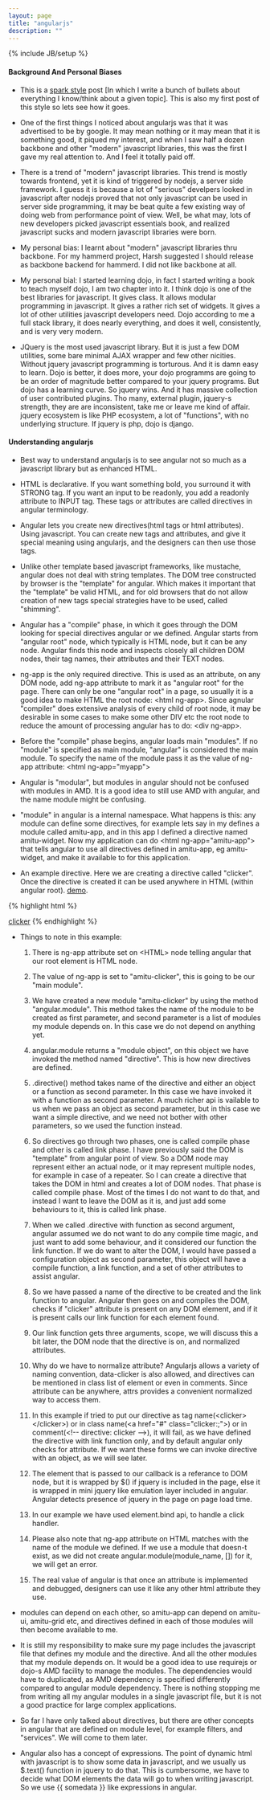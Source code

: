```yaml
---
layout: page
title: "angularjs"
description: ""
---
```

{% include JB/setup %}

#### Background And Personal Biases

* This is a [spark style](/) post \[In which I write a bunch of bullets about
  everything I know/think about a given topic\]. This is also my first post of
  this style so lets see how it goes.

* One of the first things I noticed about angularjs was that it was advertised
  to be by google. It may mean nothing or it may mean that it is something
  good, it piqued my interest, and when I saw half a dozen backbone and other
  "modern" javascript libraries, this was the first I gave my real attention
  to. And I feel it totally paid off.

* There is a trend of "modern" javascript libraries. This trend is mostly
  towards frontend, yet it is kind of triggered by nodejs, a server side
  framework. I guess it is because a lot of "serious" develpers looked in
  javascript after nodejs proved that not only javascript can be used in server
  side programming, it may be beat quite a few existing way of doing web from
  performance point of view. Well, be what may, lots of new developers picked
  javascript essentials book, and realized javascript sucks and modern
  javascript libraries were born.

* My personal bias: I learnt about "modern" javascript libraries thru backbone.
  For my hammerd project, Harsh suggested I should release as backbone backend
  for hammerd. I did not like backbone at all.

* My personal bial: I started learning dojo, in fact I started writing a book
  to teach myself dojo, I am two chapter into it. I think dojo is one of the
  best libraries for javascript. It gives class. It allows modular programming
  in javascript. It gives a rather rich set of widgets. It gives a lot of other
  utilities javascript developers need. Dojo according to me a full stack
  library, it does nearly everything, and does it well, consistently, and is
  very very modern.

* JQuery is the most used javascript library. But it is just a few DOM
  utilities, some bare minimal AJAX wrapper and few other nicities. Without
  jquery javascript programming is torturous. And it is damn easy to learn.
  Dojo is better, it does more, your dojo programms are going to be an order of
  magnitude better compared to your jquery programs. But dojo has a learning
  curve. So jquery wins. And it has massive collection of user contributed
  plugins. Tho many, external plugin, jquery-s strength, they are are
  inconsistent, take me or leave me kind of affair. jquery ecosystem is like
  PHP ecosystem, a lot of "functions", with no underlying structure. If jquery
  is php, dojo is django.

#### Understanding angularjs

* Best way to understand angularjs is to see angular not so much as a
  javascript library but as enhanced HTML.

* HTML is declarative. If you want something bold, you surround it with STRONG
  tag. If you want an input to be readonly, you add a readonly attribute to
  INPUT tag. These tags or attributes are called directives in angular
  terminology.

* Angular lets you create new directives(html tags or html attributes). Using
  javascript. You can create new tags and attributes, and give it special
  meaning using angularjs, and the designers can then use those tags.

* Unlike other template based javascript frameworks, like mustache, angular
  does not deal with string templates. The DOM tree constructed by browser is
  the "template" for angular. Which makes it important that the "template" be
  valid HTML, and for old browsers that do not allow creation of new tags
  special strategies have to be used, called "shimming".

* Angular has a "compile" phase, in which it goes through the DOM looking for
  special directives angular or we defined. Angular starts from "angular root"
  node, which typically is HTML node, but it can be any node. Angular finds
  this node and inspects closely all children DOM nodes, their tag names, their
  attributes and their TEXT nodes.

* ng-app is the only required directive. This is used as an attribute, on any
  DOM node, add ng-app attribute to mark it as "angular root" for the page.
  There can only be one "angular root" in a page, so usually it is a good idea
  to make HTML the root node: &lt;html ng-app&gt;. Since agnular "compiler"
  does extensive analysis of every child of root node, it may be desirable in
  some cases to make some other DIV etc the root node to reduce the amount of
  processing angular has to do: &lt;div ng-app&gt;.

* Before the "compile" phase begins, angular loads main "modules". If no
  "module" is specified as main module, "angular" is considered the main
  module. To specify the name of the module pass it as the value of ng-app
  attribute: &lt;html ng-app="myapp"&gt;

* Angular is "modular", but modules in angular should not be confused with
  modules in AMD. It is a good idea to still use AMD with angular, and the name
  module might be confusing.

* "module" in angular is a internal namespace. What happens is this: any module
  can define some directives, for example lets say in my defines a module
  called amitu-app, and in this app I defined a directive named amitu-widget.
  Now my application can do &lt;html ng-app="amitu-app"&gt; that tells angular
  to use all directives defined in amitu-app, eg amitu-widget, and make it
  available to for this application.

* An example directive. Here we are creating a directive called "clicker". Once
  the directive is created it can be used anywhere in HTML (within angular
  root). [demo](/angularjs/clicker.html).

{% highlight html %}
<!doctype html>
<html ng-app="amitu-clicker">
  <head>
    <script src="/angularjs/angular.min.js"></script>
    <script>
        angular.module("amitu-clicker", []).
            directive("clicker", function() {
                return function(scope, element, attrs) {
                    element.bind("click", function(){
                        console.log("click");
                    });
                }
            });
    </script>
  </head>
  <body>
      <a href="#" clicker>clicker</a>
  </body>
</html>
{% endhighlight %}

* Things to note in this example:

  1. There is ng-app attribute set on &lt;HTML&gt; node telling angular that
  our root element is HTML node.

  1. The value of ng-app is set to "amitu-clicker", this is going to be our
  "main module".

  1. We have created a new module "amitu-clicker" by using the method
  "angular.module". This method takes the name of the module to be created as
  first parameter, and second parameter is a list of modules my module depends
  on. In this case we do not depend on anything yet.

  1. angular.module returns a "module object", on this object we have invoked
  the method named "directive". This is how new directives are defined.

  1. .directive() method takes name of the directive and either an object or a
  function as second parameter. In this case we have invoked it with a function
  as second parameter. A much richer api is vailable to us when we pass an
  object as second parameter, but in this case we want a simple directive, and
  we need not bother with other parameters, so we used the function instead.

  1. So directives go through two phases, one is called compile phase and other
  is called link phase. I have previously said the DOM is "template" from
  angular point of view. So a DOM node may represent either an actual node, or
  it may represent multiple nodes, for example in case of a repeater. So I can
  create a directive that takes the DOM in html and creates a lot of DOM nodes.
  That phase is called compile phase. Most of the times I do not want to do
  that, and instead I want to leave the DOM as it is, and just add some
  behaviours to it, this is called link phase.

  1. When we called .directive with function as second argument, angular
  assumed we do not want to do any compile time magic, and just want to add
  some behaviour, and it considered our function the link function. If we do
  want to alter the DOM, I would have passed a configuration object as second
  parameter, this object will have a compile function, a link function, and a
  set of other attributes to assist angular.

  1. So we have passed a name of the directive to be created and the link
  function to angular. Angular then goes on and compiles the DOM, checks if
  "clicker" attribute is present on any DOM element, and if it is present calls
  our link function for each element found.

  1. Our link function gets three arguments, scope, we will discuss this a bit
  later, the DOM node that the directive is on, and normalized attributes.

  1. Why do we have to normalize attribute? Angularjs allows a variety of
  naming convention, data-clicker is also allowed, and directives can be
  mentioned in class list of element or even in comments. Since attribute can
  be anywhere, attrs provides a convenient normalized way to access them.

  1. In this example if tried to put our directive as tag
  name(&lt;clicker&gt;&lt;/clicker&gt;) or in class name(&lt;a href="#"
  class="clicker:;"&gt;) or in comment(&lt;!-- directive: clicker --&gt;), it
  will fail, as we have defined the directive with link function only, and by
  default angular only checks for attribute. If we want these forms we can
  invoke directive with an object, as we will see later.

  1. The element that is passed to our callback is a referance to DOM node, but
  it is wrapped by $() if jquery is included in the page, else it is wrapped in
  mini jquery like emulation layer included in angular. Angular detects
  presence of jquery in the page on page load time.

  1. In our example we have used element.bind api, to handle a click handler.

  1. Please also note that ng-app attribute on HTML matches with the name of
  the module we defined. If we use a module that doesn-t exist, as we did not
  create angular.module(module_name, []) for it, we will get an error.

  1. The real value of angular is that once an attribute is implemented and
  debugged, designers can use it like any other html attribute they use.

* modules can depend on each other, so amitu-app can depend on amitu-ui,
  amitu-grid etc, and directives defined in each of those modules will then
  become available to me.

* It is still my responsibility to make sure my page includes the javascript
  file that defines my module and the directive. And all the other modules that
  my module depends on. It would be a good idea to use requirejs or dojo-s AMD
  facility to manage the modules. The dependencies would have to duplicated, as
  AMD dependency is specified differently compared to angular module
  dependency. There is nothing stopping me from writing all my angular modules
  in a single javascript file, but it is not a good practice for large complex
  applications.

* So far I have only talked about directives, but there are other concepts in
  angular that are defined on module level, for example filters, and
  "services". We will come to them later.

* Angular also has a concept of expressions. The point of dynamic html with
  javascript is to show some data in javascript, and we usually us $.text()
  function in jquery to do that. This is cumbersome, we have to decide what DOM
  elements the data will go to when writing javascript. So we use \{\{ somedata
  \}\} like expressions in angular.

